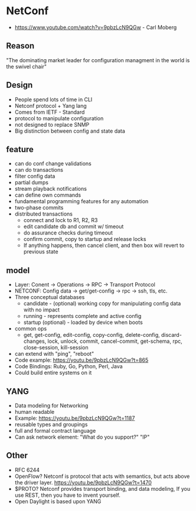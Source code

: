 # NetConf

* https://www.youtube.com/watch?v=9pbzLcN9QGw - Carl Moberg 

## Reason
"The dominating market leader for configuration managment in the world is the swivel chair" 

## Design
* People spend lots of time in CLI
* Netconf protocol + Yang lang
* Comes from IETF - Standard
* protocol to manipulate configuration
* not designed to replace SNMP
* Big distinction between config and state data

## feature
* can do conf change validations
* can do transactions
* filter config data
* partial dumps
* stream playback notifications
* can define own commands
* fundamental programming features for any automation
* two-phase commits
* distributed transactions
  * connect and lock to R1, R2, R3
  * edit candidate db and commit w/ timeout
  * do assurance checks during timeout
  * confirm commit, copy to startup and release locks
  * If anything happens, then cancel client, and then box will revert to previous state
  
  
## model
* Layer:  Conent -> Operations -> RPC -> Transport Protocol
* NETCONF: Config data -> get/get-config -> rpc -> ssh, tls, etc.
* Three conceptual databases
  * candidate - (optional) working copy for manipulating config data with no impact
  * running - represents complete and active config
  * startup (optional) - loaded by device when boots
* common ops
  * get, get-config, edit-config, copy-config, delete-config, discard-changes, lock, unlock, commit, cancel-commit, get-schema, rpc, close-session, kill-session
* can extend with "ping", "reboot"
* Code example: https://youtu.be/9pbzLcN9QGw?t=865
* Code Bindings: Ruby, Go, Python, Perl, Java
* Could build entire systems on it

## YANG
* Data modeling for Networking
* human readable
* Example: https://youtu.be/9pbzLcN9QGw?t=1187
* reusable types and groupings
* full and formal contract language
* Can ask network element:  "What do you support?"  "IP"


## Other
* RFC 6244
* OpenFlow? Netconf is protocol that acts with semantics, but acts above the driver layer.  https://youtu.be/9pbzLcN9QGw?t=1470
* $PROTO? Netconf provides transport binding, and data modeling, If you use REST, then you have to invent yourself.
* Open Daylight is based upon YANG

